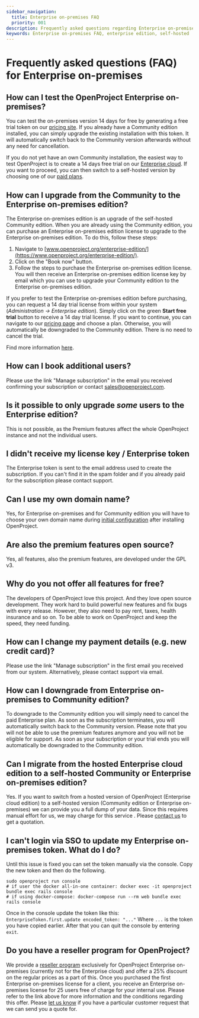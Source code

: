 ```yaml
---
sidebar_navigation:
  title: Enterprise on-premises FAQ
  priority: 001
description: Frequently asked questions regarding Enterprise on-premises
keywords: Enterprise on-premises FAQ, enterprise edition, self-hosted
---
```



# Frequently asked questions (FAQ) for Enterprise on-premises

## How can I test the OpenProject Enterprise on-premises?

You can test the on-premises version 14 days for free by generating a free trial token on our [pricing site](https://www.openproject.org/pricing/). If you already have a Community edition installed, you can simply upgrade the existing installation with this token. It will automatically switch back to the Community version afterwards without any need for cancellation.

If you do not yet have an own Community installation, the easiest way to test OpenProject is to create a 14 days free trial on our [Enterprise cloud](https://start.openproject.com/). If you want to proceed, you can then switch to a self-hosted version by choosing one of our [paid plans](https://www.openproject.org/pricing/).

## How can I upgrade from the Community to the Enterprise on-premises edition?

The Enterprise on-premises edition is an upgrade of the self-hosted Community edition. When you are already using the Community edition, you can purchase an Enterprise on-premises edition license to upgrade to the Enterprise on-premises edition. To do this, follow these steps:

1. Navigate to [www.openproject.org/enterprise-edition/](https://www.openproject.org/enterprise-edition/).
2. Click on the "Book now" button.
3. Follow the steps to purchase the Enterprise on-premises edition license. You will then receive an Enterprise on-premises edition license key by email which you can use to upgrade your Community edition to the Enterprise on-premises edition. 

If you prefer to test the Enterprise on-premises edition before purchasing, you can request a 14 day trial license from within your system (*Administration -> Enterprise edition*). Simply click on the green **Start free trial** button to receive a 14 day trial license. If you want to continue, you can navigate to our [pricing page](https://www.openproject.org/pricing/) and choose a plan. Otherwise, you will automatically be downgraded to the Community edition. There is no need to cancel the trial.

Find more information [here](https://www.openproject.org/blog/enterprise-edition-upgrade-test-free/).

## How can I book additional users?

Please use the link "Manage subscription" in the email you received confirming your subscription or contact sales@openproject.com. 

## Is it possible to only upgrade *some* users to the Enterprise edition?

This is not possible, as the Premium features affect the whole OpenProject instance and not the individual users.

## I didn't receive my license key / Enterprise token

The Enterprise token is sent to the email address used to create the subscription. If you can't find it in the spam folder and if you already paid for the subscription please contact support.

## Can I use my own domain name?

Yes, for Enterprise on-premises and for Community edition you will have to choose your own domain name during [initial configuration](../../../installation-and-operations/installation/packaged/#initial-configuration) after installing OpenProject.

## Are also the premium features open source?

Yes, all features, also the premium features, are developed under the GPL v3.

## Why do you not offer all features for free?

The developers of OpenProject love this project. And they love open source development. They work hard to build powerful new features and fix bugs with every release. However, they also need to pay rent, taxes, health insurance and so on. To be able to work on OpenProject and keep the speed, they need funding.

## How can I change my payment details (e.g. new credit card)?

Please use the link "Manage subscription" in the first email you received from our system. Alternatively, please contact support via email.

## How can I downgrade from Enterprise on-premises to Community edition?

To downgrade to the Community edition you will simply need to cancel the paid Enterprise plan. As soon as the subscription terminates, you will automatically switch back to the Community version. Please note that you will not be able to use the premium features anymore and you will not be eligible for support. As soon as your subscription or your trial ends you will automatically be downgraded to the Community edition.

## Can I migrate from the hosted Enterprise cloud edition to a self-hosted Community or Enterprise on-premises edition?

Yes. If you want to switch from a hosted version of OpenProject (Enterprise cloud edition) to a self-hosted version (Community edition or Enterprise on-premises) we can provide you a full dump of your data. Since this requires manual effort for us, we may charge for this service . Please [contact us](https://www.openproject.org/contact/) to get a quotation.

## I can't login via SSO to update my Enterprise on-premises token. What do I do?

Until this issue is fixed you can set the token manually via the console. Copy the new token and then do the following.

```
sudo openproject run console
# if user the docker all-in-one container: docker exec -it openproject bundle exec rails console
# if using docker-compose: docker-compose run --rm web bundle exec rails console
```
Once in the console update the token like this:
`EnterpriseToken.first.update encoded_token: "..."`
Where `...` is the token you have copied earlier.
After that you can quit the console by entering `exit`.


## Do you have a reseller program for OpenProject?

We provide a [reseller program](https://www.openproject.org/reseller-program/) exclusively for OpenProject Enterprise on-premises (currently not for the Enterprise cloud) and offer a 25% discount on the regular prices as a part of this. Once you purchased the first Enterprise on-premises license for a client, you receive an Enterprise on-premises license for 25 users free of charge for your internal use. Please refer to the link above for more information and the conditions regarding this offer.
Please [let us know](mailto:sales@openproject.com) if you have a particular customer request that we can send you a quote for.